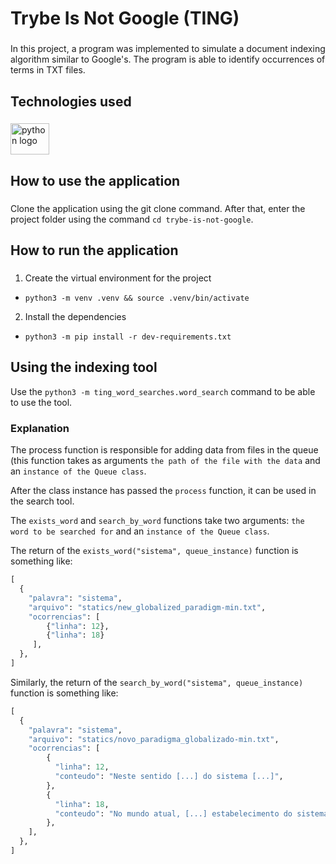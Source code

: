 <h1 align="left">Trybe Is Not Google (TING)</h1>

###

<p align="left">In this project, a program was implemented to simulate a document indexing algorithm similar to Google's. The program is able to identify occurrences of terms in TXT files.</p>

###

<h2 align="left">Technologies used</h2>

###

<div align="left">
  <img src="https://cdn.jsdelivr.net/gh/devicons/devicon/icons/python/python-original.svg" height="50" width="62" alt="python logo"  />
</div>

###

<h2 align="left">How to use the application</h2>

###

Clone the application using the git clone command. After that, enter the project folder using the command `cd trybe-is-not-google`.

###

<h2 align="left">How to run the application</h2>

###

1. Create the virtual environment for the project
 - `python3 -m venv .venv && source .venv/bin/activate`
 
2. Install the dependencies
- `python3 -m pip install -r dev-requirements.txt`

###

<h2 align="left">Using the indexing tool</h2>

Use the `python3 -m ting_word_searches.word_search` command to be able to use the tool.

<h3 align="left">Explanation</h3>

The process function is responsible for adding data from files in the queue (this function takes as arguments `the path of the file with the data` and an `instance of the Queue class`.

After the class instance has passed the `process` function, it can be used in the search tool.

The `exists_word` and `search_by_word` functions take two arguments: `the word to be searched for` and an `instance of the Queue class`.

The return of the `exists_word("sistema", queue_instance)` function is something like:

```Python
[
  {
    "palavra": "sistema",
    "arquivo": "statics/new_globalized_paradigm-min.txt",
    "ocorrencias": [
        {"linha": 12},
        {"linha": 18}
     ],
  },
]
```

Similarly, the return of the `search_by_word("sistema", queue_instance)` function is something like:

```Python
[
  {
    "palavra": "sistema", 
    "arquivo": "statics/novo_paradigma_globalizado-min.txt", 
    "ocorrencias": [
        {
          "linha": 12, 
          "conteudo": "Neste sentido [...] do sistema [...]",
        }, 
        {
          "linha": 18, 
          "conteudo": "No mundo atual, [...] estabelecimento do sistema [...]",
        },
    ],
  },
]
```
